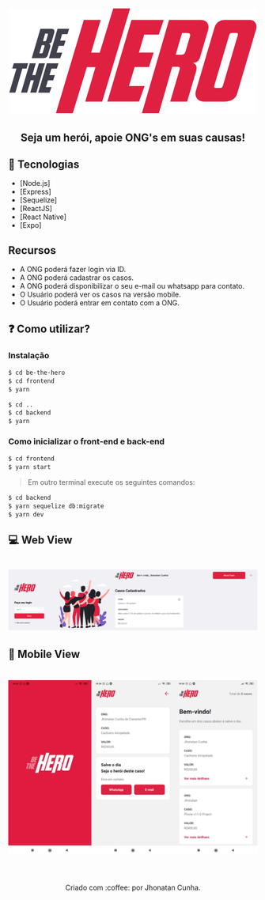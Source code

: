 <h1 align="center">
    <img alt="" title="" src="frontend/src/assets/logo.svg">
</h1>

<h2 align="center">Seja um herói, apoie ONG's em suas causas!</h2>

## 🚀 Tecnologias

- [Node.js]
- [Express]
- [Sequelize]
- [ReactJS]
- [React Native]
- [Expo]


## Recursos
* A ONG poderá fazer login via ID.
* A ONG poderá cadastrar os casos.
* A ONG poderá disponibilizar o seu e-mail ou whatsapp para contato.
* O Usuário poderá ver os casos na versão mobile.
* O Usuário poderá entrar em contato com a ONG.

## ❓ Como utilizar?

### Instalação

```bash
$ cd be-the-hero
$ cd frontend 
$ yarn
```

```bash
$ cd ..
$ cd backend
$ yarn
```

### Como inicializar o front-end e back-end

```bash
$ cd frontend
$ yarn start
```

> Em outro terminal execute os seguintes comandos:

```bash
$ cd backend
$ yarn sequelize db:migrate
$ yarn dev
```

## 💻 Web View

<h1 align="justify">
    <img alt="" title="" src="preview/web.png">
</h1>

## 📱 Mobile View

<h1 align="justify">
    <img alt="" title="" src="preview/mobile.png">
</h1>

<br>

<p align="center">
Criado com :coffee: por Jhonatan Cunha.
</p>

